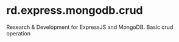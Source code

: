 # rd.express.mongodb.crud
Research &amp; Development for ExpressJS and MongoDB. Basic crud operation
